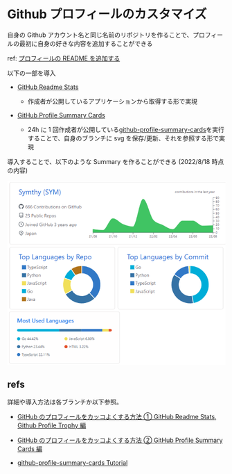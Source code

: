 # Github プロフィールのカスタマイズ

自身の Github アカウント名と同じ名前のリポジトリを作ることで、プロフィールの最初に自身の好きな内容を追加することができる

ref: [プロフィールの README を追加する](https://docs.github.com/ja/account-and-profile/setting-up-and-managing-your-github-profile/customizing-your-profile/managing-your-profile-readme#adding-a-profile-readme)

以下の一部を導入

- [GitHub Readme Stats](https://github.com/anuraghazra/github-readme-stats)

  - 作成者が公開しているアプリケーションから取得する形で実現

- [GitHub Profile Summary Cards](https://github.com/vn7n24fzkq/github-profile-summary-cards)
  - 24h に 1 回作成者が公開している[github-profile-summary-cards](https://github.com/vn7n24fzkq/github-profile-summary-cards)を実行することで、自身のブランチに svg を保存/更新、それを参照する形で実現

導入することで、以下のような Summary を作ることができる (2022/8/18 時点の内容)

![](images/github-profile-summary.png)

## refs

詳細や導入方法は各ブランチか以下参照。

- [GitHub のプロフィールをカッコよくする方法 ① GitHub Readme Stats, Github Profile Trophy 編](https://zenn.dev/a_ichi1/articles/0411396e6b887d)

- [GitHub のプロフィールをカッコよくする方法 ② GitHub Profile Summary Cards 編](https://zenn.dev/a_ichi1/articles/64f353e23408b9)

- [github-profile-summary-cards Tutorial](https://github.com/vn7n24fzkq/github-profile-summary-cards/wiki/Toturial#add-personal-access-token-to-repo)
